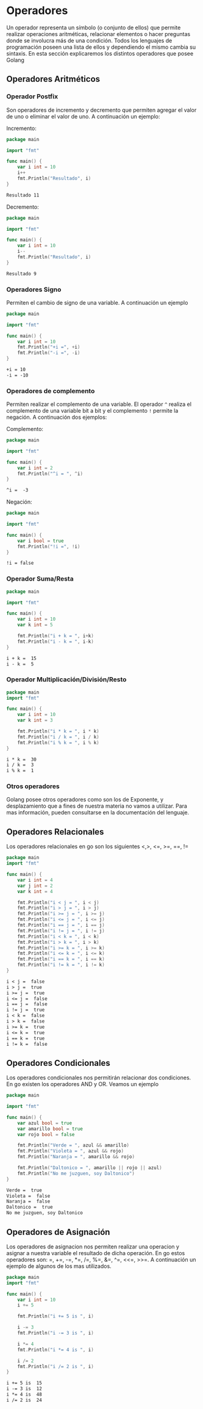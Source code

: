 # Operadores

Un operador representa un símbolo (o conjunto de ellos) que permite realizar operaciones aritméticas, relacionar elementos o hacer preguntas donde se involucra más de una condición. Todos los lenguajes de programación poseen una lista de ellos y dependiendo el mismo cambia su sintaxis. En esta sección explicaremos los distintos operadores que posee Golang

## Operadores Aritméticos

### Operador Postfix

Son operadores de incremento y decremento que permiten agregar el valor de uno o eliminar el valor de uno. A continuación un ejemplo:

Incremento:

```go
package main

import "fmt"

func main() {
	var i int = 10
	i++
	fmt.Println("Resultado", i)
}
```

```txt
Resultado 11
```

Decremento:

```go
package main

import "fmt"

func main() {
	var i int = 10
	i--
	fmt.Println("Resultado", i)
}
```

```txt
Resultado 9
```

### Operadores Signo

Permiten el cambio de signo de una variable. A continuación un ejemplo

```go
package main

import "fmt"

func main() {
	var i int = 10
	fmt.Println("+i =", +i)
	fmt.Println("-i =", -i)
}
```

```txt
+i = 10
-i = -10
```

### Operadores de complemento

Permiten realizar el complemento de una variable. El operador `^` realiza el complemento de una variable bit a bit y el complemento `!` permite la negación. A continuación dos ejemplos:

Complemento:

```go
package main

import "fmt"

func main() {
	var i int = 2
	fmt.Println("^i = ", ^i)
}
```

```txt
^i =  -3
```

Negación:

```go
package main

import "fmt"

func main() {
	var i bool = true
	fmt.Println("!i =", !i)
}
```

```txt
!i = false
```

### Operador Suma/Resta

```go
package main

import "fmt"

func main() {
	var i int = 10
	var k int = 5

	fmt.Println("i + k = ", i+k)
	fmt.Println("i - k = ", i-k)
}
```

```txt
i + k =  15
i - k =  5
```

### Operador Multiplicación/División/Resto

```go
package main
import "fmt"

func main() {
	var i int = 10
	var k int = 3

	fmt.Println("i * k = ", i * k)
	fmt.Println("i / k = ", i / k)
	fmt.Println("i % k = ", i % k)
}
```

```txt
i * k =  30
i / k =  3
i % k =  1
```

### Otros operadores

Golang posee otros operadores como son los de Exponente, y desplazamiento que a fines de nuestra materia no vamos a utilizar. Para mas información, pueden consultarse en la documentación del lenguaje.

## Operadores Relacionales

Los operadores relacionales en go son los siguientes <,>, <=, >=, ==, !=

```go
package main
import "fmt"

func main() {
	var i int = 4
	var j int = 2
	var k int = 4

	fmt.Println("i < j = ", i < j)
	fmt.Println("i > j = ", i > j)
	fmt.Println("i >= j = ", i >= j)
	fmt.Println("i <= j = ", i <= j)
	fmt.Println("i == j = ", i == j)
	fmt.Println("i != j = ", i != j)
	fmt.Println("i < k = ", i < k)
	fmt.Println("i > k = ", i > k)
	fmt.Println("i >= k = ", i >= k)
	fmt.Println("i <= k = ", i <= k)
	fmt.Println("i == k = ", i == k)
	fmt.Println("i != k = ", i != k)
}
```

```txt
i < j =  false
i > j =  true
i >= j =  true
i <= j =  false
i == j =  false
i != j =  true
i < k =  false
i > k =  false
i >= k =  true
i <= k =  true
i == k =  true
i != k =  false
```

## Operadores Condicionales

Los operadores condicionales nos permitirán relacionar dos condiciones. En go existen los operadores AND y OR. Veamos un ejemplo

```go
package main

import "fmt"

func main() {
	var azul bool = true
	var amarillo bool = true
	var rojo bool = false

	fmt.Println("Verde = ", azul && amarillo)
	fmt.Println("Violeta = ", azul && rojo)
	fmt.Println("Naranja = ", amarillo && rojo)

	fmt.Println("Daltonico = ", amarillo || rojo || azul)
	fmt.Println("No me juzguen, soy Daltonico")
}
```

```txt
Verde =  true
Violeta =  false
Naranja =  false
Daltonico =  true
No me juzguen, soy Daltonico
```

## Operadores de Asignación

Los operadores de asignacion nos permiten realizar una operacion y asignar a nuestra variable el resultado de dicha operación. En go estos operadores son: =, +=, -=, *=, /=, %=, &=, ^=, <<=, >>=. A continuación un ejemplo de algunos de los mas utilizados.

```go
package main
import "fmt"

func main() {
	var i int = 10
	i += 5

	fmt.Println("i += 5 is ", i)

	i -= 3
	fmt.Println("i -= 3 is ", i)

	i *= 4
	fmt.Println("i *= 4 is ", i)

	i /= 2
	fmt.Println("i /= 2 is ", i)
}
```

```txt
i += 5 is  15
i -= 3 is  12
i *= 4 is  48
i /= 2 is  24
```
